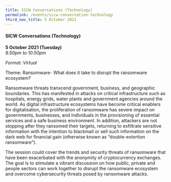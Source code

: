 ```yaml
---
title: SICW Conversations (Technology)
permalink: /events/sicw-conversation-technology
third_nav_title: 5 October 2021
---
```

#### **SICW Conversations (Technology)**

**5 October 2021 (Tuesday)**  
*9.50pm to 10.50pm*

*Format: Virtual*

Theme: Ransomware- What does it take to disrupt the ransomware ecosystem?

Ransomware threats transcend government, business, and geographic boundaries. This has manifested in attacks on critical infrastructure such as hospitals, energy grids, water plants and government agencies around the world. As digital infrastructure ecosystems have become critical enablers for digitalisation, the proliferation of ransomware has severe impact on governments, businesses, and individuals in the provisioning of essential services and a safe business environment. In addition, attackers are not stopping after they ransomed their targets, returning to exfiltrate sensitive information with the intention to blackmail or sell such information on the dark web for financial gain (otherwise known as “double-extortion ransomware”).

The session could cover the trends and security threats of ransomware that have been exacerbated with the anonymity of cryptocurrency exchanges. The goal is to stimulate a vibrant discussion on how public, private and people sectors can work together to disrupt the ransomware ecosystem and overcome cybersecurity threats posed by ransomware attacks.